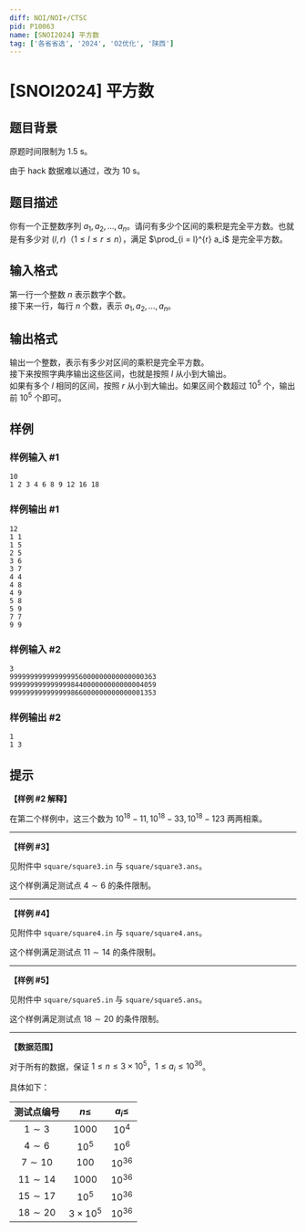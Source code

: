 ```yaml
---
diff: NOI/NOI+/CTSC
pid: P10063
name: [SNOI2024] 平方数
tag: ['各省省选', '2024', 'O2优化', '陕西']
---
```

# [SNOI2024] 平方数
## 题目背景

原题时间限制为 1.5 s。

由于 hack 数据难以通过，改为 10 s。
## 题目描述

你有一个正整数序列 $a_1, a_2, \ldots, a_n$。请问有多少个区间的乘积是完全平方数。也就是有多少对 $(l, r)$（$1 \le l \le r \le n$），满足 $\prod_{i = l}^{r} a_i$ 是完全平方数。
## 输入格式

第一行一个整数 $n$ 表示数字个数。  
接下来一行，每行 $n$ 个数，表示 $a_1, a_2, \ldots, a_n$。
## 输出格式

输出一个整数，表示有多少对区间的乘积是完全平方数。  
接下来按照字典序输出这些区间，也就是按照 $l$ 从小到大输出。  
如果有多个 $l$ 相同的区间，按照 $r$ 从小到大输出。如果区间个数超过 ${10}^5$ 个，输出前 ${10}^5$ 个即可。
## 样例

### 样例输入 #1
```
10
1 2 3 4 6 8 9 12 16 18

```
### 样例输出 #1
```
12
1 1
1 5
2 5
3 6
3 7
4 4
4 8
4 9
5 8
5 9
7 7
9 9

```
### 样例输入 #2
```
3
999999999999999956000000000000000363 999999999999999844000000000000004059 999999999999999866000000000000001353

```
### 样例输出 #2
```
1
1 3

```
## 提示

**【样例 \#2 解释】**

在第二个样例中，这三个数为 ${10}^{18} - 11, {10}^{18} - 33, {10}^{18} - 123$ 两两相乘。

---

**【样例 \#3】**

见附件中 `square/square3.in` 与 `square/square3.ans`。

这个样例满足测试点 $4 \sim 6$ 的条件限制。

---

**【样例 \#4】**

见附件中 `square/square4.in` 与 `square/square4.ans`。

这个样例满足测试点 $11 \sim 14$ 的条件限制。

---

**【样例 \#5】**

见附件中 `square/square5.in` 与 `square/square5.ans`。

这个样例满足测试点 $18 \sim 20$ 的条件限制。

---

**【数据范围】**

对于所有的数据，保证 $1 \le n \le 3 \times {10}^5$，$1 \le a_i \le {10}^{36}$。

具体如下：

| 测试点编号 | $n \le$ | $a_i \le$ |
|:-:|:-:|:-:|
| $1 \sim 3$ | $1000$ | ${10}^4$ |
| $4 \sim 6$ | ${10}^5$ | ${10}^6$ |
| $7 \sim 10$ | $100$ | ${10}^{36}$ |
| $11 \sim 14$ | $1000$ | ${10}^{36}$ |
| $15 \sim 17$ | ${10}^5$ | ${10}^{36}$ |
| $18 \sim 20$ | $3 \times {10}^5$ | ${10}^{36}$ |
